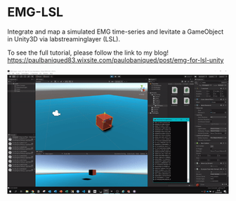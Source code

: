 # EMG-LSL
Integrate and map a simulated EMG time-series and levitate a GameObject in Unity3D via labstreaminglayer (LSL).

To see the full tutorial, please follow the link to my blog!
https://paulbaniqued83.wixsite.com/paulobaniqued/post/emg-for-lsl-unity

![](emg-lsl-unity-output.gif)
